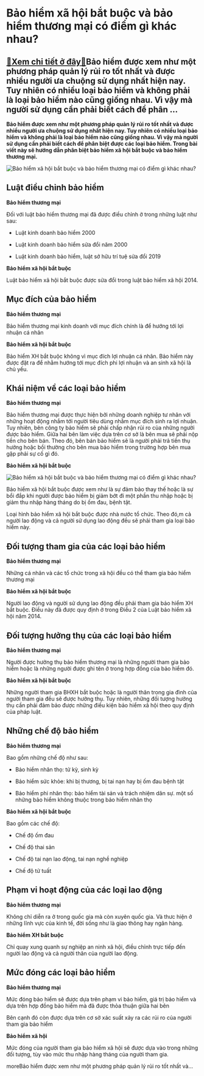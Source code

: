 Bảo hiểm xã hội bắt buộc và bảo hiểm thương mại có điểm gì khác nhau?
=====================================================================

[:gift:Xem chi tiết ở đây:gift:](https://hddtvn.com/bao-hiem-xa-hoi-bat-buoc-va-bao-hiem-thuong-mai-co-diem-gi-khac-nhau/)Bảo hiểm được xem như một phương pháp quản lý rủi ro tốt nhất và được nhiều người ưa chuộng sử dụng nhất hiện nay. Tuy nhiên có nhiều loại bảo hiểm và không phải là loại bảo hiểm nào cũng giống nhau. Vì vậy mà người sử dụng cần phải biết cách để phân …
------------------------------------------------------------------------------------------------------------------------------------------------------------------------------------------------------------------------------------------------------------

**Bảo hiểm được xem như một phương pháp quản lý rủi ro tốt nhất và được nhiều người ưa chuộng sử dụng nhất hiện nay. Tuy nhiên có nhiều loại bảo hiểm và không phải là loại bảo hiểm nào cũng giống nhau. Vì vậy mà người sử dụng cần phải biết cách để phân biệt được các loại bảo hiểm. Trong bài viết này sẽ hướng dẫn phân biệt bảo hiểm xã hội bắt buộc và bảo hiểm thương mại.**


![Bảo hiểm xã hội bắt buộc và bảo hiểm thương mại có điểm gì khác nhau?](https://hddtvn.com/wp-content/uploads/2021/01/94289879.jpg)


Luật điều chỉnh bảo hiểm
------------------------


**Bảo hiểm thương mại**


Đối với luật bảo hiểm thương mại đã được điều chỉnh ở trong những luật như sau:




* Luật kinh doanh bảo hiểm 2000

* Luật kinh doanh bảo hiểm sửa đổi năm 2000

* Luật kinh doanh bảo hiểm, luật sở hữu trí tuệ sửa đổi 2019



**Bảo hiểm xã hội bắt buộc**


Luật bảo hiểm xã hội bắt buộc được sửa đổi trong luật bảo hiểm xã hội 2014.


Mục đích của bảo hiểm
---------------------


**Bảo hiểm thương mại**


Bảo hiểm thương mại kinh doanh với mục đích chính là để hướng tới lợi nhuận cá nhân


**Bảo hiểm xã hội bắt buộc**


Bảo hiểm XH bắt buộc không vì mục đích lợi nhuận cá nhân. Bảo hiểm này được đặt ra để nhằm hướng tới mục đích phi lợi nhuận và an sinh xã hội là chủ yếu.


Khái niệm về các loại bảo hiểm
------------------------------


**Bảo hiểm thương mại**


Bảo hiểm thương mại được thực hiện bởi những doanh nghiệp tư nhân với những hoạt động nhắm tới người tiêu dùng nhằm mục đích sinh ra lợi nhuận. Tuy nhiên, bên công ty bảo hiểm sẽ phải chấp nhận rủi ro của những người được bảo hiểm. Giữa hai bên làm việc dựa trên cơ sở là bên mua sẽ phải nộp tiền cho bên bán. Theo đó, bên bán bảo hiểm sẽ là người phải trả tiền thụ hưởng hoặc bồi thường cho bên mua bảo hiểm trong trường hợp bên mua gặp phải sự cố gì đó.


**Bảo hiểm xã hội bắt buộc**


![Bảo hiểm xã hội bắt buộc và bảo hiểm thương mại có điểm gì khác nhau?](https://hddtvn.com/wp-content/uploads/2021/01/94032631.jpg)


Bảo hiểm xã hội bắt buộc được xem như là sự đảm bảo thay thế hoặc là sự bổi đắp khi người được bảo hiểm bị giảm bớt đi một phần thu nhập hoặc bị giảm thu nhập hàng tháng do bị ốm đau, bệnh tật.


Loại hình bảo hiểm xã hội bắt buộc được nhà nước tổ chức. Theo đó,m cả người lao động và cả người sử dụng lao động đều sẽ phải tham gia loại bảo hiểm này.


Đối tượng tham gia của các loại bảo hiểm
----------------------------------------


**Bảo hiểm thương mại**


Những cá nhân và các tổ chức trong xã hội đều có thể tham gia bảo hiểm thương mại


**Bảo hiểm xã hội bắt buộc**


Người lao động và người sử dụng lao động đều phải tham gia bảo hiểm XH bắt buộc. Điều này đã được quy định ở trong Điều 2 của Luật bảo hiểm xã hội năm 2014.


Đối tượng hưởng thụ của các loại bảo hiểm
-----------------------------------------


**Bảo hiểm thương mại**


Người được hưởng thụ bảo hiểm thương mại là những người tham gia bảo hiểm hoặc là những người được ghi tên ở trong hợp đồng của bảo hiểm đó.


**Bảo hiểm xã hội bắt buộc**


Những người tham gia BHXH bắt buộc hoặc là người thân trong gia đình của người tham gia đều sẽ được hưởng thụ. Tuy nhiên, những đối tượng hưởng thụ cần phải đảm bảo được những điều kiện bảo hiểm xã hội theo quy định của pháp luật.


Những chế độ bảo hiểm
---------------------


**Bảo hiểm thương mại**


Bao gồm những chế độ như sau:




* Bảo hiểm nhân thọ: tử kỳ, sinh kỳ

* Bảo hiểm sức khỏe: khi bị thương, bị tai nạn hay bị ốm đau bệnh tật

* Bảo hiểm phi nhân thọ: bảo hiểm tài sản và trách nhiệm dân sự. một số những bảo hiểm không thuộc trong bảo hiểm nhân thọ



**Bảo hiểm xã hội bắt buộc**


Bao gồm các chế độ:




* Chế độ ốm đau

* Chế độ thai sản

* Chế độ tai nạn lao động, tai nạn nghề nghiệp

* Chế độ tử tuất



Phạm vi hoạt động của các loại lao động
---------------------------------------


**Bảo hiểm thương mại**


Không chỉ diễn ra ở trong quốc gia mà còn xuyên quốc gia. Và thưc hiện ở những lĩnh vực của kinh tế, đời sống như là giao thông hay ngân hàng.


**Bảo hiểm XH bắt buộc**


Chỉ quay xung quanh sự nghiệp an ninh xã hội, điều chỉnh trực tiếp đến người lao động và cả người thân của người lao động.


Mức đóng các loại bảo hiểm
--------------------------


**Bảo hiểm thương mại**


Mức đóng bảo hiểm sẽ được dựa trên phạm vi bảo hiểm, giá trị bảo hiểm và dựa trên hợp đồng bảo hiểm mà đã được thỏa thuận giữa hai bên


Bên cạnh đó còn được dựa trên cơ sở xác suất xảy ra các rủi ro của người tham gia bảo hiểm


**Bảo hiểm xã hội**


Mức đóng của người tham gia bảo hiểm xã hội sẽ được dựa vào trong những đối tượng, tùy vào mức thu nhập hàng tháng của người tham gia.



moreBảo hiểm được xem như một phương pháp quản lý rủi ro tốt nhất và…

